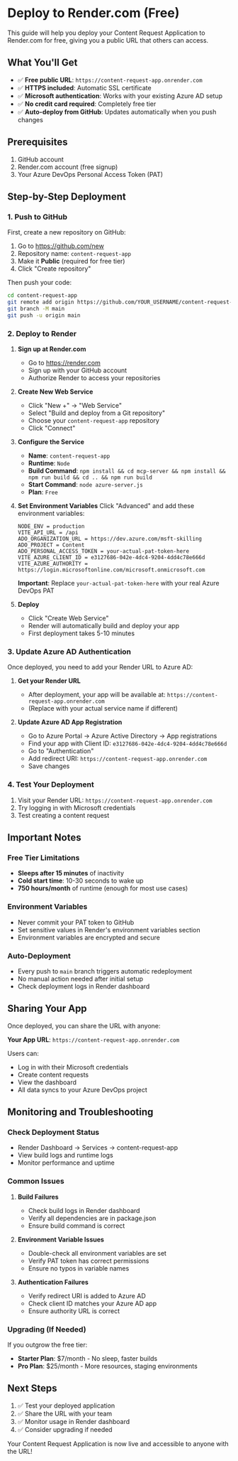 # Deploy to Render.com (Free)

This guide will help you deploy your Content Request Application to Render.com for free, giving you a public URL that others can access.

## What You'll Get

- ✅ **Free public URL**: `https://content-request-app.onrender.com`
- ✅ **HTTPS included**: Automatic SSL certificate
- ✅ **Microsoft authentication**: Works with your existing Azure AD setup
- ✅ **No credit card required**: Completely free tier
- ✅ **Auto-deploy from GitHub**: Updates automatically when you push changes

## Prerequisites

1. GitHub account
2. Render.com account (free signup)
3. Your Azure DevOps Personal Access Token (PAT)

## Step-by-Step Deployment

### 1. Push to GitHub

First, create a new repository on GitHub:

1. Go to https://github.com/new
2. Repository name: `content-request-app`
3. Make it **Public** (required for free tier)
4. Click "Create repository"

Then push your code:

```bash
cd content-request-app
git remote add origin https://github.com/YOUR_USERNAME/content-request-app.git
git branch -M main
git push -u origin main
```

### 2. Deploy to Render

1. **Sign up at Render.com**
   - Go to https://render.com
   - Sign up with your GitHub account
   - Authorize Render to access your repositories

2. **Create New Web Service**
   - Click "New +" → "Web Service"
   - Select "Build and deploy from a Git repository"
   - Choose your `content-request-app` repository
   - Click "Connect"

3. **Configure the Service**
   - **Name**: `content-request-app`
   - **Runtime**: `Node`
   - **Build Command**: `npm install && cd mcp-server && npm install && npm run build && cd .. && npm run build`
   - **Start Command**: `node azure-server.js`
   - **Plan**: `Free`

4. **Set Environment Variables**
   Click "Advanced" and add these environment variables:

   ```
   NODE_ENV = production
   VITE_API_URL = /api
   ADO_ORGANIZATION_URL = https://dev.azure.com/msft-skilling
   ADO_PROJECT = Content
   ADO_PERSONAL_ACCESS_TOKEN = your-actual-pat-token-here
   VITE_AZURE_CLIENT_ID = e3127686-042e-4dc4-9204-4dd4c78e666d
   VITE_AZURE_AUTHORITY = https://login.microsoftonline.com/microsoft.onmicrosoft.com
   ```

   **Important**: Replace `your-actual-pat-token-here` with your real Azure DevOps PAT

5. **Deploy**
   - Click "Create Web Service"
   - Render will automatically build and deploy your app
   - First deployment takes 5-10 minutes

### 3. Update Azure AD Authentication

Once deployed, you need to add your Render URL to Azure AD:

1. **Get your Render URL**
   - After deployment, your app will be available at: `https://content-request-app.onrender.com`
   - (Replace with your actual service name if different)

2. **Update Azure AD App Registration**
   - Go to Azure Portal → Azure Active Directory → App registrations
   - Find your app with Client ID: `e3127686-042e-4dc4-9204-4dd4c78e666d`
   - Go to "Authentication"
   - Add redirect URI: `https://content-request-app.onrender.com`
   - Save changes

### 4. Test Your Deployment

1. Visit your Render URL: `https://content-request-app.onrender.com`
2. Try logging in with Microsoft credentials
3. Test creating a content request

## Important Notes

### Free Tier Limitations
- **Sleeps after 15 minutes** of inactivity
- **Cold start time**: 10-30 seconds to wake up
- **750 hours/month** of runtime (enough for most use cases)

### Environment Variables
- Never commit your PAT token to GitHub
- Set sensitive values in Render's environment variables section
- Environment variables are encrypted and secure

### Auto-Deployment
- Every push to `main` branch triggers automatic redeployment
- No manual action needed after initial setup
- Check deployment logs in Render dashboard

## Sharing Your App

Once deployed, you can share the URL with anyone:

**Your App URL**: `https://content-request-app.onrender.com`

Users can:
- Log in with their Microsoft credentials
- Create content requests
- View the dashboard
- All data syncs to your Azure DevOps project

## Monitoring and Troubleshooting

### Check Deployment Status
- Render Dashboard → Services → content-request-app
- View build logs and runtime logs
- Monitor performance and uptime

### Common Issues

1. **Build Failures**
   - Check build logs in Render dashboard
   - Verify all dependencies are in package.json
   - Ensure build command is correct

2. **Environment Variable Issues**
   - Double-check all environment variables are set
   - Verify PAT token has correct permissions
   - Ensure no typos in variable names

3. **Authentication Failures**
   - Verify redirect URI is added to Azure AD
   - Check client ID matches your Azure AD app
   - Ensure authority URL is correct

### Upgrading (If Needed)

If you outgrow the free tier:
- **Starter Plan**: $7/month - No sleep, faster builds
- **Pro Plan**: $25/month - More resources, staging environments

## Next Steps

1. ✅ Test your deployed application
2. ✅ Share the URL with your team
3. ✅ Monitor usage in Render dashboard
4. ✅ Consider upgrading if needed

Your Content Request Application is now live and accessible to anyone with the URL!
